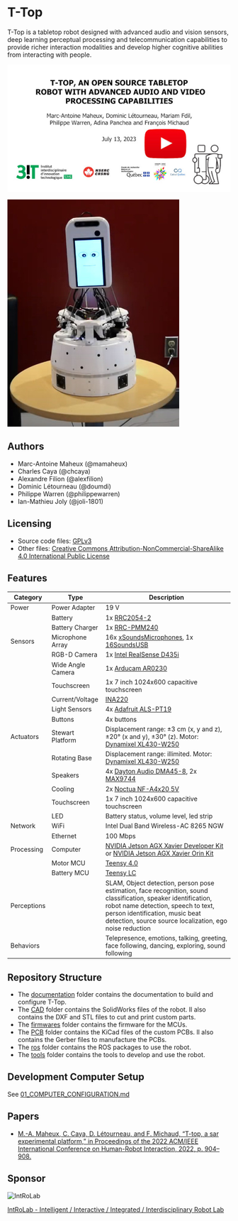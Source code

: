 # T-Top

T-Top is a tabletop robot designed with advanced audio and vision sensors, deep learning perceptual processing and
telecommunication capabilities to provide richer interaction modalities and develop higher cognitive abilities from
interacting with people.

[![T-Top](images/t_top_video.jpg)](https://www.youtube.com/watch?v=2jpqTp6jozc)

![T-Top](images/t_top.jpg)

## Authors

- Marc-Antoine Maheux (@mamaheux)
- Charles Caya (@chcaya)
- Alexandre Filion (@alexfilion)
- Dominic Létourneau (@doumdi)
- Philippe Warren (@philippewarren)
- Ian-Mathieu Joly (@joli-1801)

## Licensing

- Source code files: [GPLv3](LICENSE_SOURCE_CODE)
- Other files: [Creative Commons Attribution-NonCommercial-ShareAlike 4.0 International Public License](LICENSE_OTHER)

## Features

| Category         | Type              | Description                                                                                                                                                                                                                                        |
| ---------------- | ----------------- | -------------------------------------------------------------------------------------------------------------------------------------------------------------------------------------------------------------------------------------------------- |
| Power            | Power Adapter     | 19 V                                                                                                                                                                                                                                               |
|                  | Battery           | 1x [RRC2054-2](https://www.rrc-ps.com/en/battery-packs/standard-battery-packs/products/RRC2054-2)                                                                                                                                                  |
|                  | Battery Charger   | 1x [RRC-PMM240](https://www.rrc-ps.com/en/battery-packs/standard-battery-packs/products/RRC-PMM240)                                                                                                                                                |
| Sensors          | Microphone Array  | 16x [xSoundsMicrophones](https://github.com/introlab/xSoundsMicrophones), 1x [16SoundsUSB](https://github.com/introlab/16SoundsUSB)                                                                                                                |
|                  | RGB-D Camera      | 1x [Intel RealSense D435i](https://www.intelrealsense.com/depth-camera-d435i/)                                                                                                                                                                     |
|                  | Wide Angle Camera | 1x [Arducam AR0230](https://www.uctronics.com/arducam-1080p-hd-wide-angle-wdr-usb-camera-module-for-computer-2mp-1-2-7-cmos-ar0230-100-degree-mini-uvc-usb2-0-spy-webcam-board-with-3-3ft-1m-cable-for-windows-linux-mac-os-android.html)          |
|                  | Touchscreen       | 1x 7 inch 1024x600 capacitive touchscreen                                                                                                                                                                                                          |
|                  | Current/Voltage   | [INA220](https://www.ti.com/product/INA220)                                                                                                                                                                                                        |
|                  | Light Sensors     | 4x [Adafruit ALS-PT19 ](https://www.adafruit.com/product/2748)                                                                                                                                                                                     |
|                  | Buttons           | 4x buttons                                                                                                                                                                                                                                         |
| Actuators        | Stewart Platform  | Displacement range: ±3 cm (x, y and z), ±20° (x and y), ±30° (z). Motor: [Dynamixel XL430-W250](https://emanual.robotis.com/docs/en/dxl/x/xl430-w250/)                                                                                             |                                                         |
|                  | Rotating Base     | Displacement range: illimited. Motor: [Dynamixel XL430-W250](https://emanual.robotis.com/docs/en/dxl/x/xl430-w250/)                                                                                                                                |
|                  | Speakers          | 4x [Dayton Audio DMA45-8](https://www.daytonaudio.com/product/1613/dma45-8-1-1-2-dual-magnet-aluminum-cone-full-range-driver-8-ohm), 2x [MAX9744](https://www.adafruit.com/product/1752)                                                           |
|                  | Cooling           | 2x [Noctua NF-A4x20 5V](https://noctua.at/en/products/fan/nf-a4x20-5v)                                                                                                                                                                             |
|                  | Touchscreen       | 1x 7 inch 1024x600 capacitive touchscreen                                                                                                                                                                                                          |
|                  | LED               | Battery status, volume level, led strip                                                                                                                                                                                                            |
| Network          | WiFi              | Intel Dual Band Wireless-AC 8265 NGW                                                                                                                                                                                                               |
|                  | Ethernet          | 100 Mbps                                                                                                                                                                                                                                           |
| Processing       | Computer          | [NVIDIA Jetson AGX Xavier Developer Kit](https://developer.nvidia.com/embedded/jetson-agx-xavier-developer-kit) or [NVIDIA Jetson AGX Xavier Orin Kit](https://developer.nvidia.com/embedded/jetson-agx-orin-developer-kit)                        |
|                  | Motor MCU         | [Teensy 4.0](https://www.pjrc.com/store/teensy40.html)                                                                                                                                                                                             |
|                  | Battery MCU       | [Teensy LC](https://www.pjrc.com/teensy/teensyLC.html)                                                                                                                                                                                             |
| Perceptions      |                   | SLAM, Object detection, person pose estimation, face recognition, sound classification, speaker identification, robot name detection, speech to text, person identification, music beat detection, source source localization, ego noise reduction |
| Behaviors        |                   | Telepresence, emotions, talking, greeting, face following, dancing, exploring, sound following                                                                                                                                                     |

## Repository Structure

- The [documentation](documentation) folder contains the documentation to build and configure T-Top.
- The [CAD](CAD) folder contains the SolidWorks files of the robot. Il also contains the DXF and STL files to cut and
  print custom parts.
- The [firmwares](firmwares) folder contains the firmware for the MCUs.
- The [PCB](PCB) folder contains the KiCad files of the custom PCBs. Il also contains the Gerber files to manufacture
  the PCBs.
- The [ros](ros) folder contains the ROS packages to use the robot.
- The [tools](tools) folder contains the tools to develop and use the robot.

## Development Computer Setup

See [01_COMPUTER_CONFIGURATION.md](documentation/assembly/01_COMPUTER_CONFIGURATION.md#development-computer-ubuntu-2004)

## Papers

- [M.-A. Maheux, C. Caya, D. Létourneau, and F. Michaud, “T-top, a sar experimental platform,” in Proceedings of the 2022 ACM/IEEE International Conference on Human-Robot Interaction, 2022, p. 904–908.](https://dl.acm.org/doi/abs/10.5555/3523760.3523902)

## Sponsor

![IntRoLab](https://introlab.3it.usherbrooke.ca/IntRoLab.png)

[IntRoLab - Intelligent / Interactive / Integrated / Interdisciplinary Robot Lab](https://introlab.3it.usherbrooke.ca)
